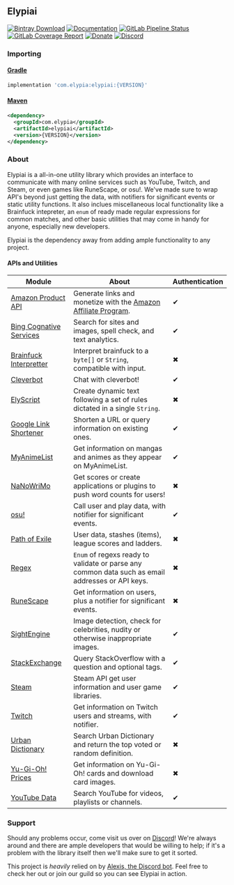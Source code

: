 ## Elypiai
[![Bintray Download](https://api.bintray.com/packages/elypia/Elypiai/Elypiai/images/download.svg)](https://bintray.com/elypia/Elypiai/Elypiai/_latestVersion)
[![Documentation](https://img.shields.io/badge/Docs-Elypiai-blue.svg)](https://elypiai.elypia.com/)
[![GitLab Pipeline Status](https://gitlab.com/Elypia/Elypiai/badges/master/pipeline.svg)](https://gitlab.com/Elypia/Elypiai/commits/master)
[![GitLab Coverage Report](https://gitlab.com/Elypia/Elypiai/badges/master/coverage.svg)](https://gitlab.com/Elypia/Elypiai/commits/master)
[![Donate](https://img.shields.io/badge/Donate-PayPal-yellow.svg)](https://www.paypal.com/cgi-bin/webscr?cmd=_s-xclick&hosted_button_id=WLA5BMC34SJVG)
[![Discord](https://discordapp.com/api/guilds/184657525990359041/widget.png)](https://discord.gg/hprGMaM)

### Importing
#### [Gradle](https://gradle.org/)
```gradle
implementation 'com.elypia:elypiai:{VERSION}'
```

#### [Maven](https://maven.apache.org/)
```xml
<dependency>
  <groupId>com.elypia</groupId>
  <artifactId>elypiai</artifactId>
  <version>{VERSION}</version>
</dependency>
```

### About
Elypiai is a all-in-one utility library which provides an interface to communicate with many online services such as YouTube, Twitch, and Steam, or even games like RuneScape, or osu!. We've made sure to wrap API's beyond just getting the data, with notifiers for significant events or static utility functions. It also inclues miscellaneous local functionality like a Brainfuck intepreter, an `enum` of ready made regular expressions for common matches, and other basic utilities that may come in handy for anyone, especially new developers.

Elypiai is the dependency away from adding ample functionality to any project.

#### APIs and Utilities
Module | About | Authentication
------ | ----- | --------------
[Amazon Product API](https://affiliate-program.amazon.com/gp/advertising/api/detail/main.html) | Generate links and monetize with the [Amazon Affiliate Program](https://affiliate-program.amazon.com/). | ✔
[Bing Cognative Services](https://www.microsoft.com/cognitive-services) | Search for sites and images, spell check, and text analytics. | ✔
[Brainfuck Interpretter](https://en.wikipedia.org/wiki/Brainfuck) | Interpret brainfuck to a `byte[]` or `String`, compatible with input. | ✖
[Cleverbot](https://www.cleverbot.com/api/) | Chat with cleverbot! | ✔
[ElyScript](https://gitlab.com/Elypia/Elyversity/wikis/ElyScript) | Create dynamic text following a set of rules dictated in a single `String`. | ✖
[Google Link Shortener](https://console.developers.google.com/) | Shorten a URL or query information on existing ones. | ✔
[MyAnimeList](https://myanimelist.net/modules.php?go=api) | Get information on mangas and animes as they appear on MyAnimeList. | ✔
[NaNoWriMo](https://nanowrimo.org/wordcount_api) | Get scores or create applications or plugins to push word counts for users! | ✖
[osu!](https://osu.ppy.sh/p/api) | Call user and play data, with notifier for significant events. | ✔
[Path of Exile](https://www.pathofexile.com/developer/docs/api-resources) | User data, stashes (items), league scores and ladders. | ✖
[Regex](https://regex101.com/) | `Enum` of regexs ready to validate or parse any common data such as email addresses or API keys. | ✖
[RuneScape](http://runescape.wikia.com/wiki/Application_programming_interface) | Get information on users, plus a notifier for significant events. | ✖
[SightEngine](https://sightengine.com/) | Image detection, check for celebrities, nudity or otherwise inappropriate images. | ✔
[StackExchange](https://api.stackexchange.com/) | Query StackOverflow with a question and optional tags. | ✔
[Steam](https://steamcommunity.com/dev) | Steam API get user information and user game libraries. | ✔
[Twitch](https://dev.twitch.tv/docs) | Get information on Twitch users and streams, with notifier. | ✔
[Urban Dictionary](http://api.urbandictionary.com/v0/define?term=api) | Search Urban Dictionary and return the top voted or random definition. | ✖
[Yu-Gi-Oh! Prices](http://docs.yugiohprices.apiary.io/) | Get information on Yu-Gi-Oh! cards and download card images. | ✖
[YouTube Data](https://console.developers.google.com/) | Search YouTube for videos, playlists or channels. | ✔

### Support
Should any problems occur, come visit us over on [Discord](https://discord.gg/hprGMaM)! We're always around and there are ample developers that would be willing to help; if it's a problem with the library itself then we'll make sure to get it sorted.

This project is _heavily_ relied on by [Alexis, the Discord bot](https://discordapp.com/oauth2/authorize?client_id=230716794212581376&scope=bot). Feel free to check her out or join our guild so you can see Elypiai in action.

